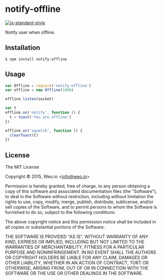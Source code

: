
# notify-offline

[![js-standard-style](https://img.shields.io/badge/code%20style-standard-brightgreen.svg?style=flat)](https://github.com/feross/standard)

Notify user when offline.

## Installation

    $ npm install notify-offline

## Usage

```js
var Offline = require('notify-offline')
var offline = new Offline(1000)

offline.listen(socket)

var t
offline.on('notify', function () {
  t = toast('You are offline')
})

offline.on('squelch', function () {
  clearToast(t)
})
```

## License

The MIT License

Copyright &copy; 2015, Weo.io &lt;info@weo.io&gt;

Permission is hereby granted, free of charge, to any person obtaining a copy of this software and associated documentation files (the "Software"), to deal in the Software without restriction, including without limitation the rights to use, copy, modify, merge, publish, distribute, sublicense, and/or sell copies of the Software, and to permit persons to whom the Software is furnished to do so, subject to the following conditions:

The above copyright notice and this permission notice shall be included in all copies or substantial portions of the Software.

THE SOFTWARE IS PROVIDED "AS IS", WITHOUT WARRANTY OF ANY KIND, EXPRESS OR IMPLIED, INCLUDING BUT NOT LIMITED TO THE WARRANTIES OF MERCHANTABILITY, FITNESS FOR A PARTICULAR PURPOSE AND NONINFRINGEMENT. IN NO EVENT SHALL THE AUTHORS OR COPYRIGHT HOLDERS BE LIABLE FOR ANY CLAIM, DAMAGES OR OTHER LIABILITY, WHETHER IN AN ACTION OF CONTRACT, TORT OR OTHERWISE, ARISING FROM, OUT OF OR IN CONNECTION WITH THE SOFTWARE OR THE USE OR OTHER DEALINGS IN THE SOFTWARE.
